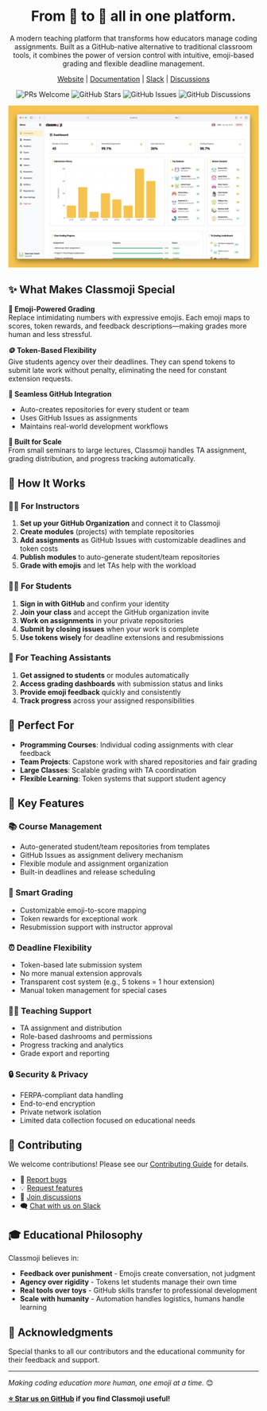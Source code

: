 <div align="center">

<h1>From 🤷 to 🎯 all in one platform.</h1>

A modern teaching platform that transforms how educators manage coding assignments. Built as a GitHub-native alternative to traditional classroom tools, it combines the power of version control with intuitive, emoji-based grading and flexible deadline management.

[Website](https://classmoji.io) | [Documentation](https://docs.classmoji.io) | [Slack](https://join.slack.com/t/classmoji/shared_invite/zt-3b59s28sl-gkaDSF23LtVco3V5gD1gbg) | [Discussions](https://github.com/classmoji/classmoji/discussions)

![PRs Welcome](https://img.shields.io/badge/PRs-welcome-brightgreen.svg)
![GitHub Stars](https://img.shields.io/github/stars/classmoji/classmoji)
![GitHub Issues](https://img.shields.io/github/issues/classmoji/classmoji)
![GitHub Discussions](https://img.shields.io/github/discussions/classmoji/classmoji)

</div>

<img alt="Classmoji Admin Dashboard" src="static/guide/admin_dashboard.jpeg" />

## ✨ What Makes Classmoji Special

**🎨 Emoji-Powered Grading**  
Replace intimidating numbers with expressive emojis. Each emoji maps to scores, token rewards, and feedback descriptions—making grades more human and less stressful.

**🪙 Token-Based Flexibility**  
Give students agency over their deadlines. They can spend tokens to submit late work without penalty, eliminating the need for constant extension requests.

**🤖 Seamless GitHub Integration**

- Auto-creates repositories for every student or team
- Uses GitHub Issues as assignments
- Maintains real-world development workflows

**👥 Built for Scale**  
From small seminars to large lectures, Classmoji handles TA assignment, grading distribution, and progress tracking automatically.

## 🚀 How It Works

### 👩‍🏫 For Instructors

1. **Set up your GitHub Organization** and connect it to Classmoji
2. **Create modules** (projects) with template repositories
3. **Add assignments** as GitHub Issues with customizable deadlines and token costs
4. **Publish modules** to auto-generate student/team repositories
5. **Grade with emojis** and let TAs help with the workload

### 🧑‍🎓 For Students

1. **Sign in with GitHub** and confirm your identity
2. **Join your class** and accept the GitHub organization invite
3. **Work on assignments** in your private repositories
4. **Submit by closing issues** when your work is complete
5. **Use tokens wisely** for deadline extensions and resubmissions

### 🤝 For Teaching Assistants

1. **Get assigned to students** or modules automatically
2. **Access grading dashboards** with submission status and links
3. **Provide emoji feedback** quickly and consistently
4. **Track progress** across your assigned responsibilities

## 🎯 Perfect For

- **Programming Courses**: Individual coding assignments with clear feedback
- **Team Projects**: Capstone work with shared repositories and fair grading
- **Large Classes**: Scalable grading with TA coordination
- **Flexible Learning**: Token systems that support student agency

## 🌟 Key Features

### 📚 Course Management

- Auto-generated student/team repositories from templates
- GitHub Issues as assignment delivery mechanism
- Flexible module and assignment organization
- Built-in deadlines and release scheduling

### 🎨 Smart Grading

- Customizable emoji-to-score mapping
- Token rewards for exceptional work
- Resubmission support with instructor approval

### ⏰ Deadline Flexibility

- Token-based late submission system
- No more manual extension approvals
- Transparent cost system (e.g., 5 tokens = 1 hour extension)
- Manual token management for special cases

### 👨‍🏫 Teaching Support

- TA assignment and distribution
- Role-based dashrooms and permissions
- Progress tracking and analytics
- Grade export and reporting

### 🔒 Security & Privacy

- FERPA-compliant data handling
- End-to-end encryption
- Private network isolation
- Limited data collection focused on educational needs

## 🤝 Contributing

We welcome contributions! Please see our [Contributing Guide](CONTRIBUTING.md) for details.

- 🐛 [Report bugs](https://github.com/classmoji/classmoji/issues/new?template=bug_report.md)
- 💡 [Request features](https://github.com/classmoji/classmoji/issues/new?template=feature_request.md)
- 💬 [Join discussions](https://github.com/classmoji/classmoji/discussions)
- 🗨️ [Chat with us on Slack](https://join.slack.com/t/classmoji/shared_invite/zt-3b59s28sl-gkaDSF23LtVco3V5gD1gbg)

## 🎓 Educational Philosophy

Classmoji believes in:

- **Feedback over punishment** - Emojis create conversation, not judgment
- **Agency over rigidity** - Tokens let students manage their own time
- **Real tools over toys** - GitHub skills transfer to professional development
- **Scale with humanity** - Automation handles logistics, humans handle learning

## 🙏 Acknowledgments

Special thanks to all our contributors and the educational community for their feedback and support.

---

_Making coding education more human, one emoji at a time._ 😊

**[⭐ Star us on GitHub](https://github.com/classmoji/classmoji) if you find Classmoji useful!**
